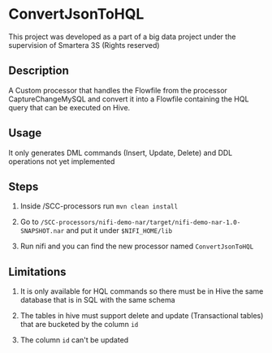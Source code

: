 # ConvertJsonToHQL

This project was developed as a part of a big data project under the supervision of Smartera 3S (Rights reserved)

## Description

A Custom processor that handles the Flowfile from the processor CaptureChangeMySQL and convert it into a Flowfile containing the HQL query that can be executed on Hive.

## Usage

It only generates DML commands (Insert, Update, Delete) and DDL operations not yet implemented

## Steps

1) Inside /SCC-processors run `mvn clean install`

2) Go to `/SCC-processors/nifi-demo-nar/target/nifi-demo-nar-1.0-SNAPSHOT.nar` and put it under `$NIFI_HOME/lib`

3) Run nifi and you can find the new processor named `ConvertJsonToHQL`

## Limitations

1) It is only available for HQL commands so there must be in Hive the same database that is in SQL with the same schema

2) The tables in hive must support delete and update (Transactional tables) that are bucketed by the column `id`

3) The column `id` can't be updated